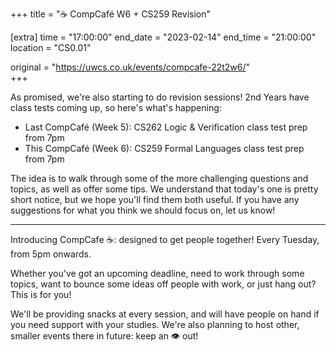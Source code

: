+++
title = "☕ CompCafé W6 + CS259 Revision"

[extra]
time = "17:00:00"
end_date = "2023-02-14"
end_time = "21:00:00"
location = "CS0.01"

original = "https://uwcs.co.uk/events/compcafe-22t2w6/"    
+++

As promised, we're also starting to do revision sessions! 2nd Years have class tests coming up, so here's what's happening:

- Last CompCafé (Week 5): CS262 Logic & Verification class test prep from 7pm
- This CompCafé (Week 6): CS259 Formal Languages class test prep from 7pm

The idea is to walk through some of the more challenging questions and topics, as well as offer some tips. We understand that today's one is pretty short notice, but we hope you'll find them both useful. If you have any suggestions for what you think we should focus on, let us know!

 ---
 
Introducing CompCafe ☕: designed to get people together! Every Tuesday, from 5pm onwards.

Whether you've got an upcoming deadline, need to work through some topics, want to bounce some ideas off people with work, or just hang out? This is for you!

We'll be providing snacks at every session, and will have people on hand if you need support with your studies. We're also planning to host other, smaller events there in future: keep an 👁️ out!
